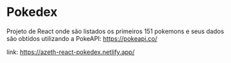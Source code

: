 # Pokedex

Projeto de React onde são listados os primeiros 151 pokemons e seus dados são obtidos utilizando a PokeAPI: https://pokeapi.co/

link: https://azeth-react-pokedex.netlify.app/
